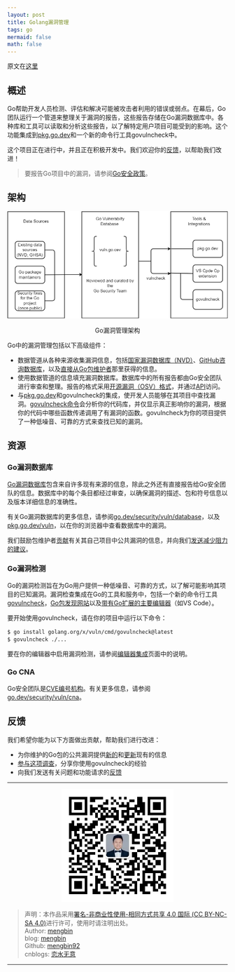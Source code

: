 ```yaml
---
layout: post
title: Golang漏洞管理
tags: go
mermaid: false
math: false
---  
```


原文在[这里](https://go.dev/security/vuln/)

## 概述

Go帮助开发人员检测、评估和解决可能被攻击者利用的错误或弱点。在幕后，Go团队运行一个管道来整理关于漏洞的报告，这些报告存储在Go漏洞数据库中。各种库和工具可以读取和分析这些报告，以了解特定用户项目可能受到的影响。这个功能集成到[pkg.go.dev](https://pkg.go.dev/)和一个新的命令行工具govulncheck中。

这个项目正在进行中，并且正在积极开发中。我们欢迎你的[反馈](https://go.dev/security/vuln/#feedback)，以帮助我们改进！

> 要报告Go项目中的漏洞，请参阅[Go安全政策](https://go.dev/security/policy)。

## 架构

<div align="center">
  <p> <img src="../img/2023-07-26/architecture.drawio.png" alt="Go漏洞管理架构"></p>
  <p>Go漏洞管理架构</p>
</div>


Go中的漏洞管理包括以下高级组件：

- 数据管道从各种来源收集漏洞信息，包括[国家漏洞数据库（NVD）](https://nvd.nist.gov/)、[GitHub咨询数据库](https://github.com/advisories)，以及[直接从Go包维护者](https://go.dev/s/vulndb-report-new)那里获得的信息。
- 使用数据管道的信息填充漏洞数据库。数据库中的所有报告都由Go安全团队进行审查和整理。报告的格式采用[开源漏洞（OSV）格式](https://ossf.github.io/osv-schema/)，并通过[API](https://go.dev/security/vuln/database#api)访问。
- 与[pkg.go.dev](https://pkg.go.dev/)和govulncheck的集成，使开发人员能够在其项目中查找漏洞。[govulncheck命令](https://pkg.go.dev/golang.org/x/vuln/cmd/govulncheck)会分析你的代码库，并仅显示真正影响你的漏洞，根据你的代码中哪些函数传递调用了有漏洞的函数。govulncheck为你的项目提供了一种低噪音、可靠的方式来查找已知的漏洞。

## 资源

### Go漏洞数据库

[Go漏洞数据库](https://vuln.go.dev/)包含来自许多现有来源的信息，除此之外还有直接报告给Go安全团队的信息。数据库中的每个条目都经过审查，以确保漏洞的描述、包和符号信息以及版本详细信息的准确性。

有关Go漏洞数据库的更多信息，请参阅[go.dev/security/vuln/database](https://go.dev/security/vuln/database)，以及[pkg.go.dev/vuln](https://pkg.go.dev/vuln)，以在你的浏览器中查看数据库中的漏洞。

我们鼓励包维护者[贡献](https://go.dev/security/vuln/#feedback)有关其自己项目中公共漏洞的信息，并向我们[发送减少阻力的建议](https://golang.org/s/vuln-feedback)。

### Go漏洞检测

Go的漏洞检测旨在为Go用户提供一种低噪音、可靠的方式，以了解可能影响其项目的已知漏洞。漏洞检查集成在Go的工具和服务中，包括一个新的命令行工具[govulncheck](https://pkg.go.dev/golang.org/x/vuln/cmd/govulncheck)，[Go包发现网站](https://pkg.go.dev/)以及[带有Go扩展的主要编辑器](https://go.dev/security/vuln/editor)（如VS Code）。

要开始使用govulncheck，请在你的项目中运行以下命令：

```bash
$ go install golang.org/x/vuln/cmd/govulncheck@latest
$ govulncheck ./...
```

要在你的编辑器中启用漏洞检测，请参阅[编辑器集成](https://go.dev/security/vuln/editor)页面中的说明。

### Go CNA

Go安全团队是[CVE编号机构](https://www.cve.org/ProgramOrganization/CNAs)。有关更多信息，请参阅[go.dev/security/vuln/cna](https://go.dev/security/vuln/cna)。

## 反馈

我们希望你能为以下方面做出贡献，帮助我们进行改进：

- 为你维护的Go包的公共漏洞提供[新的](https://golang.org/s/vulndb-report-new)和[更新](https://go.dev/s/vulndb-report-feedback)现有的信息
- [参与这项调查](https://golang.org/s/govulncheck-feedback)，分享你使用govulncheck的经验
- 向我们发送有关问题和功能请求的[反馈](https://golang.org/s/vuln-feedback)

---

<div align="center">
  <img src="../img/qrcode_wechat.jpg" alt="孟斯特">
</div>

> 声明：本作品采用[署名-非商业性使用-相同方式共享 4.0 国际 (CC BY-NC-SA 4.0)](https://creativecommons.org/licenses/by-nc-sa/4.0/deed.zh)进行许可，使用时请注明出处。  
> Author: [mengbin](mengbin1992@outlook.com)  
> blog: [mengbin](https://mengbin.top)  
> Github: [mengbin92](https://mengbin92.github.io/)  
> cnblogs: [恋水无意](https://www.cnblogs.com/lianshuiwuyi/)  

---
